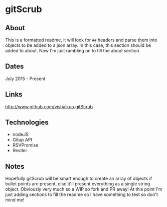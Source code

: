 # gitScrub

## About
This is a formatted readme, it will look for ```##``` headers and parse them into objects to be added to a json array. In this case, this section should be added to about. Now I'm just rambling on to fill the about section.

## Dates
July 2015 - Present
  
## Links
http://www.github.com/vishalkuo.gitScrub

## Technologies
* nodeJS
* Gitup API
* RSVPromise
* Restler

## Notes
Hopefully gitScrub will be smart enough to create an array of objects if bullet points are present, else it'll present everything as a single string object. Obviously very much so a WIP so fork and PR away! At this point I'm just adding sections to fill the readme so I have something to test so don't mind me!

